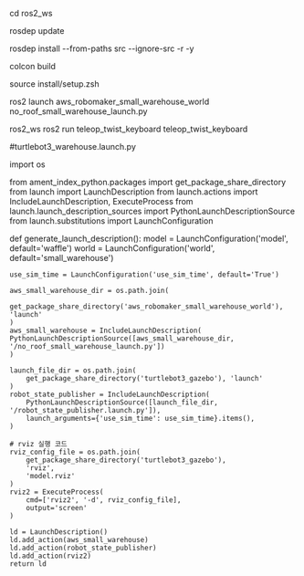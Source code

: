 cd ros2_ws

rosdep update

rosdep install --from-paths src --ignore-src -r -y

colcon build

source install/setup.zsh

ros2 launch aws_robomaker_small_warehouse_world no_roof_small_warehouse_launch.py

ros2_ws ros2 run teleop_twist_keyboard teleop_twist_keyboard  


#turtlebot3_warehouse.launch.py

import os

from ament_index_python.packages import get_package_share_directory
from launch import LaunchDescription
from launch.actions import IncludeLaunchDescription, ExecuteProcess
from launch.launch_description_sources import PythonLaunchDescriptionSource
from launch.substitutions import LaunchConfiguration

def generate_launch_description():
    model = LaunchConfiguration('model', default='waffle')
    world = LaunchConfiguration('world', default='small_warehouse')
    
    use_sim_time = LaunchConfiguration('use_sim_time', default='True')

    aws_small_warehouse_dir = os.path.join(
        get_package_share_directory('aws_robomaker_small_warehouse_world'), 'launch'
    )
    aws_small_warehouse = IncludeLaunchDescription(
    PythonLaunchDescriptionSource([aws_small_warehouse_dir, '/no_roof_small_warehouse_launch.py'])
    )

    launch_file_dir = os.path.join(
        get_package_share_directory('turtlebot3_gazebo'), 'launch'
    )
    robot_state_publisher = IncludeLaunchDescription(
        PythonLaunchDescriptionSource([launch_file_dir, '/robot_state_publisher.launch.py']),
        launch_arguments={'use_sim_time': use_sim_time}.items(),
    )

    # rviz 실행 코드 
    rviz_config_file = os.path.join(
        get_package_share_directory('turtlebot3_gazebo'),
        'rviz',  
        'model.rviz' 
    )
    rviz2 = ExecuteProcess(
        cmd=['rviz2', '-d', rviz_config_file],
        output='screen'
    )

    ld = LaunchDescription()
    ld.add_action(aws_small_warehouse)
    ld.add_action(robot_state_publisher)
    ld.add_action(rviz2)
    return ld
